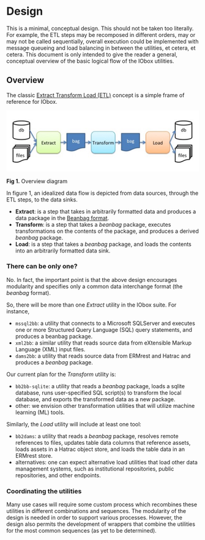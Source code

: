 # Design

This is a minimal, conceptual design. This should not be taken too literally.
For example, the ETL steps may be recomposed in different orders, may or may not
be called sequentially, overall execution could be implemented with message
queueing and load balancing in between the utilities, et cetera, et cetera. This
document is only intended to give the reader a general, conceptual overview of
the basic logical flow of the IObox utilities.

## Overview

The classic [Extract Transform Load (ETL)](https://en.wikipedia.org/wiki/Extract,_transform,_load)
concept is a simple frame of reference for IObox.

![Alt text](./iobox-overview.jpg "Overview diagram")

**Fig 1.** Overview diagram

In figure 1, an idealized data flow is depicted from data sources, through the
ETL steps, to the data sinks.

* **Extract**: is a step that takes in arbitrarily formatted data and produces a data
package in the [Beanbag format](./bags.md).
* **Transform**: is a step that takes a *beanbag* package, executes transformations
on the contents of the package, and produces a derived *beanbag* package.
* **Load**: is a step that takes a *beanbag* package, and loads the contents into an
arbitrarily formatted data sink.

### There can be only one?

No. In fact, the important point is that the above design encourages modularity
and specifies only a common data interchange format (the *beanbag* format).

So, there will be more than one *Extract* utility in the IObox suite. For
instance,

* `mssql2bb`: a utility that connects to a Microsoft SQLServer and executes one or
more Structured Query Language (SQL) query statements, and produces a beanbag
package.
* `xml2bb`: a similar utility that reads source data from eXtensible Markup
Language (XML) input files.
* `dams2bb`: a utility that reads source data from ERMrest and Hatrac and
produces a *beanbag* package.

Our current plan for the *Transform* utility is:

* `bb2bb-sqlite`: a utility that reads a *beanbag* package, loads a sqlite
database, runs user-specified SQL script(s) to transform the local database, and
exports the transformed data as a new package.
* other: we envision other transformation utilities that will utilize machine
learning (ML) tools.

Similarly, the *Load* utility will include at least one tool:

* `bb2dams`: a utility that reads a *beanbag* package, resolves remote references
to files, updates table data columns that reference assets, loads assets in a
Hatrac object store, and loads the table data in an ERMrest store.
* alternatives: one can expect alternative load utilities that load other data
management systems, such as institutional repositories, public repositories, and
other endpoints.

### Coordinating the utilities

Many use cases will require some custom process which recombines these utilities
in different combinations and sequences. The modularity of the design is needed
in order to support various processes. However, the design also permits the
development of wrappers that combine the utilities for the most common sequences
(as yet to be determined).
